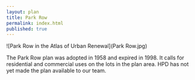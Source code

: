 ```yaml
---
layout: plan
title: Park Row
permalink: index.html
published: true
---
```


![Park Row in the Atlas of Urban Renewal](Park Row.jpg)

The Park Row plan was adopted in 1958 and expired in 1998. It calls for residential and commercial uses on the lots in the plan area. HPD has not yet made the plan available to our team.